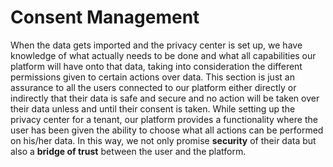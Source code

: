 # Consent Management
When the data gets imported and the privacy center is set up, we have knowledge of what actually needs to be done and what all capabilities our platform will have onto that data, taking into consideration the different permissions given to certain actions over data. This section is just an assurance to all the users connected to our platform either directly or indirectly that their data is safe and secure and no action will be taken over their data unless and until their consent is taken. While setting up the privacy center for a tenant, our platform provides a functionality where the user has been given the ability to choose what all actions can be performed on his/her data. In this way, we not only promise **security** of their data but also a **bridge of trust** between the user and the platform.